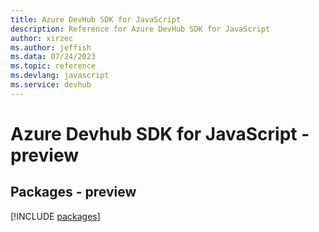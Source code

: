 ```yaml
---
title: Azure DevHub SDK for JavaScript
description: Reference for Azure DevHub SDK for JavaScript
author: xirzec
ms.author: jeffish
ms.data: 07/24/2023
ms.topic: reference
ms.devlang: javascript
ms.service: devhub
---
```

# Azure Devhub SDK for JavaScript - preview
## Packages - preview
[!INCLUDE [packages](devhub-index.md)]